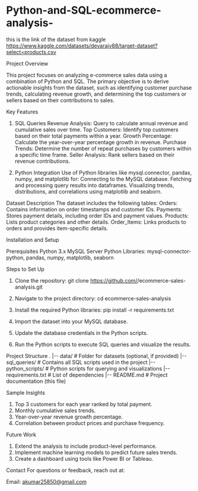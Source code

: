 # Python-and-SQL-ecommerce-analysis-

this is the link of the dataset from kaggle 
https://www.kaggle.com/datasets/devarajv88/target-dataset?select=products.csv

Project Overview

This project focuses on analyzing e-commerce sales data using a combination of Python and SQL. The primary objective is to derive actionable insights from the dataset, such as identifying customer purchase trends, calculating revenue growth, and determining the top customers or sellers based on their contributions to sales.

Key Features

1. SQL Queries
Revenue Analysis: Query to calculate annual revenue and cumulative sales over time.
Top Customers: Identify top customers based on their total payments within a year.
Growth Percentage: Calculate the year-over-year percentage growth in revenue.
Purchase Trends: Determine the number of repeat purchases by customers within a specific time frame.
Seller Analysis: Rank sellers based on their revenue contributions.

2. Python Integration
Use of Python libraries like mysql.connector, pandas, numpy, and matplotlib for:
Connecting to the MySQL database.
Fetching and processing query results into dataframes.
Visualizing trends, distributions, and correlations using matplotlib and seaborn.


Dataset Description
The dataset includes the following tables:
Orders: Contains information on order timestamps and customer IDs.
Payments: Stores payment details, including order IDs and payment values.
Products: Lists product categories and other details.
Order_Items: Links products to orders and provides item-specific details.


Installation and Setup

Prerequisites
Python 3.x
MySQL Server
Python Libraries: mysql-connector-python, pandas, numpy, matplotlib, seaborn



Steps to Set Up
1. Clone the repository:
git clone https://github.com/<your-username>/ecommerce-sales-analysis.git

2. Navigate to the project directory:
cd ecommerce-sales-analysis

3. Install the required Python libraries:
pip install -r requirements.txt

4. Import the dataset into your MySQL database.

5. Update the database credentials in the Python scripts.

6. Run the Python scripts to execute SQL queries and visualize the results.



Project Structure
.
|-- data/                     # Folder for datasets (optional, if provided)
|-- sql_queries/              # Contains all SQL scripts used in the project
|-- python_scripts/           # Python scripts for querying and visualizations
|-- requirements.txt          # List of dependencies
|-- README.md                 # Project documentation (this file)



Sample Insights
1. Top 3 customers for each year ranked by total payment.
2. Monthly cumulative sales trends.
3. Year-over-year revenue growth percentage.
4. Correlation between product prices and purchase frequency.

Future Work
1. Extend the analysis to include product-level performance.
2. Implement machine learning models to predict future sales trends.
3. Create a dashboard using tools like Power BI or Tableau.





Contact
For questions or feedback, reach out at:

Email: akumar25850@gmail.com

